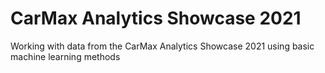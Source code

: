 # CarMax Analytics Showcase 2021
Working with data from the CarMax Analytics Showcase 2021 using basic machine learning methods
